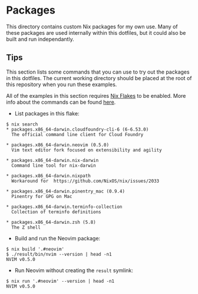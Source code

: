 # Packages

This directory contains custom Nix packages for my own use. Many of these
packages are used internally within this dotfiles, but it could also be built
and run independantly.

## Tips

This section lists some commands that you can use to try out the packages in
this dotfiles. The current working directory should be placed at the root of
this repository when you run these examples.

All of the examples in this section requires [Nix Flakes][1] to be enabled. More
info about the commands can be found [here][2].

- List packages in this flake:

```console
$ nix search
* packages.x86_64-darwin.cloudfoundry-cli-6 (6-6.53.0)
  The official command line client for Cloud Foundry

* packages.x86_64-darwin.neovim (0.5.0)
  Vim text editor fork focused on extensibility and agility

* packages.x86_64-darwin.nix-darwin
  Command line tool for nix-darwin

* packages.x86_64-darwin.nixpath
  Workaround for  https://github.com/NixOS/nix/issues/2033

* packages.x86_64-darwin.pinentry_mac (0.9.4)
  Pinentry for GPG on Mac

* packages.x86_64-darwin.terminfo-collection
  Collection of terminfo definitions

* packages.x86_64-darwin.zsh (5.8)
  The Z shell
```

- Build and run the Neovim package:

```console
$ nix build '.#neovim'
$ ./result/bin/nvim --version | head -n1
NVIM v0.5.0
```

- Run Neovim without creating the `result` symlink:

```console
$ nix run '.#neovim' --version | head -n1
NVIM v0.5.0
```

[1]: https://nixos.wiki/wiki/Flakes
[2]: https://nixos.org/manual/nix/unstable/command-ref/experimental-commands.html
